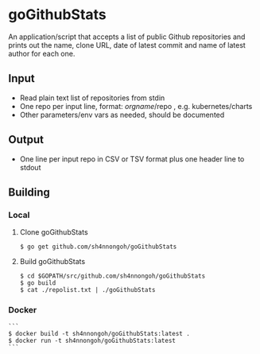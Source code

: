# goGithubStats
An application/script that accepts a list of public Github repositories and prints out the name, clone URL, date of latest commit and name of latest author for each one.

## Input
- Read plain text list of repositories from stdin
- One repo per input line, format: $orgname/$repo , e.g. kubernetes/charts
- Other parameters/env vars as needed, should be documented
## Output
- One line per input repo in CSV or TSV format plus one header line to stdout

## Building

### Local

1. Clone goGithubStats

    ```
    $ go get github.com/sh4nnongoh/goGithubStats
    ```

1. Build goGithubStats

    ```
    $ cd $GOPATH/src/github.com/sh4nnongoh/goGithubStats
    $ go build
    $ cat ./repolist.txt | ./goGithubStats
    ```

### Docker
    ```
    $ docker build -t sh4nnongoh/goGithubStats:latest .
    $ docker run -t sh4nnongoh/goGithubStats:latest
    ```